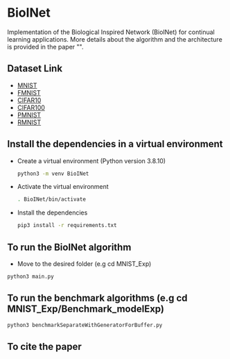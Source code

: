# BioINet
Implementation of the Biological Inspired Network (BioINet) for continual learning applications. More details about the algorithm and the architecture is provided in the paper "".

## Dataset Link

- [MNIST]()
- [FMNIST]()
- [CIFAR10]()
- [CIFAR100]()
- [PMNIST]()
- [RMNIST]()

## Install the dependencies in a virtual environment

- Create a virtual environment (Python version 3.8.10) 
  
  ```bash
  python3 -m venv BioINet
  ```

- Activate the virtual environment
  ```bash
  . BioINet/bin/activate
  
- Install the dependencies

  ```bash
  pip3 install -r requirements.txt
  ```
 
## To run the BioINet algorithm

- Move to the desired folder (e.g cd MNIST_Exp)

```bash
python3 main.py
```

## To run the benchmark algorithms (e.g cd MNIST_Exp/Benchmark_modelExp)
  
  ```bash
  python3 benchmarkSeparateWithGeneratorForBuffer.py
  ```
  
## To cite the paper
  ```bash
  ```
